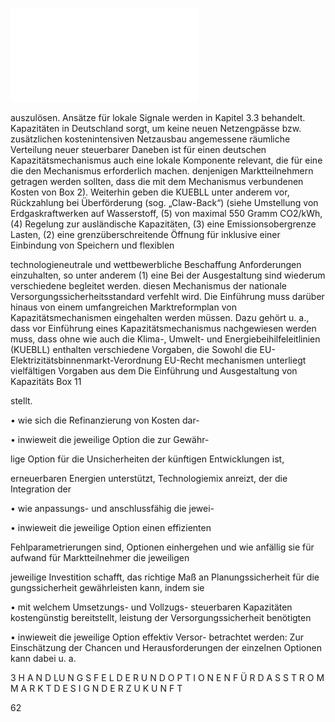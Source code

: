![./pages/page64.pdf](../assets/./pages/page64.pdf)




auszulösen. Ansätze für lokale Signale werden in Kapitel 3.3 behandelt.
Kapazitäten in Deutschland sorgt, um keine neuen Netzengpässe bzw. zusätzlichen kostenintensiven Netzausbau
angemessene räumliche Verteilung neuer steuerbarer
Daneben ist für einen deutschen Kapazitätsmechanismus auch eine lokale Komponente relevant, die für eine
die den Mechanismus erforderlich machen.
denjenigen Marktteilnehmern getragen werden sollten,
dass die mit dem Mechanismus verbundenen Kosten von
Box 2). Weiterhin geben die KUEBLL unter anderem vor,
Rückzahlung bei Überförderung (sog. „Claw-Back“) (siehe
Umstellung von Erdgaskraftwerken auf Wasserstoff, (5)
von maximal 550 Gramm CO2/kWh, (4) Regelung zur
ausländische Kapazitäten, (3) eine Emissionsobergrenze
Lasten, (2) eine grenzüberschreitende Öffnung für
inklusive einer Einbindung von Speichern und flexiblen

technologieneutrale und wettbewerbliche Beschaffung
Anforderungen einzuhalten, so unter anderem (1) eine
Bei der Ausgestaltung sind wiederum verschiedene
begleitet werden.
diesen Mechanismus der nationale Versorgungssicherheitsstandard verfehlt wird. Die Einführung muss darüber hinaus von einem umfangreichen Markt­reformplan
von Kapazitätsmechanismen eingehalten werden müssen. Dazu gehört u. a., dass vor Einführung eines Kapazitätsmechanismus nachgewiesen werden muss, dass ohne
wie auch die Klima-, Umwelt- und Energiebeihilfeleitlinien (KUEBLL) enthalten verschiedene Vorgaben, die
Sowohl die EU-Elektrizitätsbinnenmarkt-Verordnung
EU-Recht
mechanismen unterliegt vielfältigen Vorgaben aus dem
Die Einführung und Ausgestaltung von Kapazitäts­
Box 11

stellt.

• wie sich die Refinanzierung von Kosten dar-

• inwieweit die jeweilige Option die zur Gewähr-

lige Option für die Unsicherheiten der künftigen Entwicklungen ist,

erneuerbaren Energien unterstützt,
Technologiemix anreizt, der die Integration der

• wie anpassungs- und anschlussfähig die jewei-

• inwieweit die jeweilige Option einen effizienten

Fehlparametrierungen sind,
Optionen einhergehen und wie anfällig sie für
aufwand für Marktteilnehmer die jeweiligen

jeweilige Investition schafft,
das richtige Maß an Planungssicherheit für die
gungssicherheit gewährleisten kann, indem sie

• mit welchem Umsetzungs- und Vollzugs-
steuerbaren Kapazitäten kostengünstig bereitstellt,
leistung der Versorgungssicherheit benötigten

• inwieweit die jeweilige Option effektiv Versor-
betrachtet werden:
Zur Einschätzung der Chancen und Herausforderungen der einzelnen Optionen kann dabei u. a.

3 H A N D LU N G S F E L D E R U N D O P T I O N E N F Ü R D A S S T R O M M A R K T D E S I G N D E R Z U K U N F T

62
